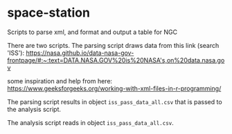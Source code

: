 # space-station
Scripts to parse xml, and format and output a table for NGC

There are two scripts. The parsing script draws data from this link (search 'ISS'): https://nasa.github.io/data-nasa-gov-frontpage/#:~:text=DATA.NASA.GOV%20is%20NASA's,on%20data.nasa.gov

some inspiration and help from here: https://www.geeksforgeeks.org/working-with-xml-files-in-r-programming/

The parsing script results in object `iss_pass_data_all.csv` that is passed to the analysis script.     

The analysis script reads in object `iss_pass_data_all.csv`.     



